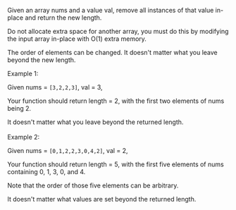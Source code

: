 Given an array nums and a value val, remove all instances of that value in-place and return the new length.

Do not allocate extra space for another array, you must do this by modifying the input array in-place with O(1) extra memory.

The order of elements can be changed. It doesn't matter what you leave beyond the new length.

Example 1:

Given nums = `[3,2,2,3]`, val = 3,

Your function should return length = 2, with the first two elements of nums being 2.

It doesn't matter what you leave beyond the returned length.<br><br>
Example 2:

Given nums = `[0,1,2,2,3,0,4,2]`, val = 2,

Your function should return length = 5, with the first five elements of nums containing 0, 1, 3, 0, and 4.

Note that the order of those five elements can be arbitrary.

It doesn't matter what values are set beyond the returned length.